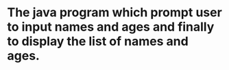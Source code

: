 # The java program which prompt user to input names and ages and finally to display the list of names and ages.
